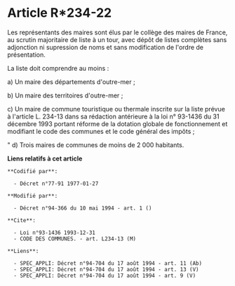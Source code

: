 # Article R*234-22

Les représentants des maires sont élus par le collège des maires de France, au scrutin majoritaire de liste à un tour, avec
dépôt de listes complètes sans adjonction ni supression de noms et sans modification de l'ordre de présentation.

La liste doit comprendre au moins :

a) Un maire des départements d'outre-mer ;

b) Un maire des territoires d'outre-mer ;

c) Un maire de commune touristique ou thermale inscrite sur la liste prévue à l'article L. 234-13 dans sa rédaction
antérieure à la loi n° 93-1436 du 31 décembre 1993 portant réforme de la dotation globale de fonctionnement et modifiant le
code des communes et le code général des impôts ;

" d) Trois maires de communes de moins de 2 000 habitants.

**Liens relatifs à cet article**

	**Codifié par**:

	  - Décret n°77-91 1977-01-27

	**Modifié par**:

	  - Décret n°94-366 du 10 mai 1994 - art. 1 ()

	**Cite**:

	  - Loi n°93-1436 1993-12-31
	  - CODE DES COMMUNES. - art. L234-13 (M)

	**Liens**:

	  - SPEC_APPLI: Décret n°94-704 du 17 août 1994 - art. 11 (Ab)
	  - SPEC_APPLI: Décret n°94-704 du 17 août 1994 - art. 13 (V)
	  - SPEC_APPLI: Décret n°94-704 du 17 août 1994 - art. 9 (V)
